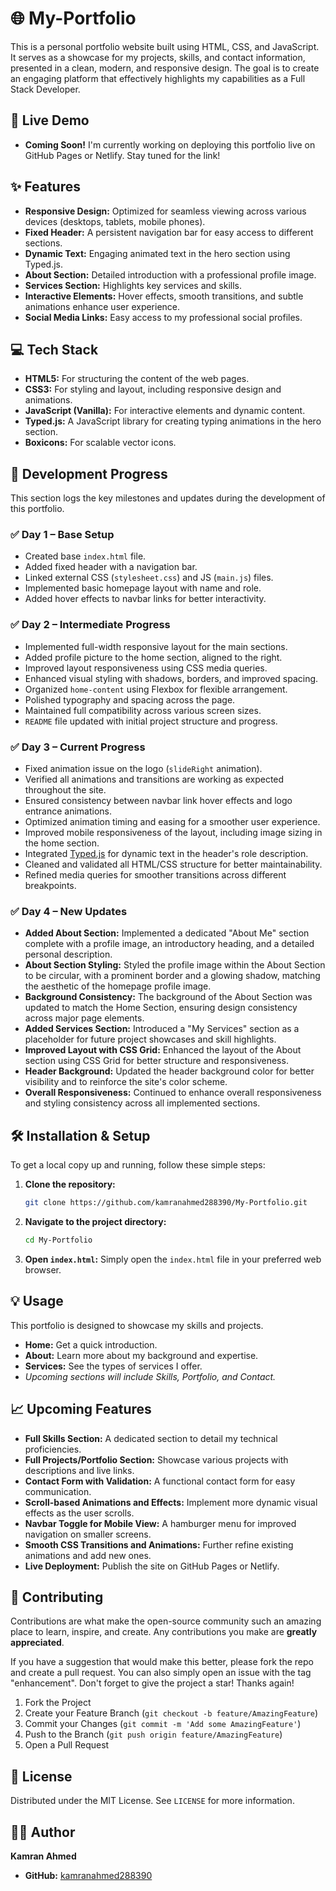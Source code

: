 # 🌐 My-Portfolio

This is a personal portfolio website built using HTML, CSS, and JavaScript. It serves as a showcase for my projects, skills, and contact information, presented in a clean, modern, and responsive design. The goal is to create an engaging platform that effectively highlights my capabilities as a Full Stack Developer.

## 🚀 Live Demo

*   **Coming Soon!** I'm currently working on deploying this portfolio live on GitHub Pages or Netlify. Stay tuned for the link!

## ✨ Features

*   **Responsive Design:** Optimized for seamless viewing across various devices (desktops, tablets, mobile phones).
*   **Fixed Header:** A persistent navigation bar for easy access to different sections.
*   **Dynamic Text:** Engaging animated text in the hero section using Typed.js.
*   **About Section:** Detailed introduction with a professional profile image.
*   **Services Section:** Highlights key services and skills.
*   **Interactive Elements:** Hover effects, smooth transitions, and subtle animations enhance user experience.
*   **Social Media Links:** Easy access to my professional social profiles.

## 💻 Tech Stack

*   **HTML5:** For structuring the content of the web pages.
*   **CSS3:** For styling and layout, including responsive design and animations.
*   **JavaScript (Vanilla):** For interactive elements and dynamic content.
*   **Typed.js:** A JavaScript library for creating typing animations in the hero section.
*   **Boxicons:** For scalable vector icons.

## 📅 Development Progress

This section logs the key milestones and updates during the development of this portfolio.

### ✅ Day 1 – Base Setup

*   Created base `index.html` file.
*   Added fixed header with a navigation bar.
*   Linked external CSS (`stylesheet.css`) and JS (`main.js`) files.
*   Implemented basic homepage layout with name and role.
*   Added hover effects to navbar links for better interactivity.

### ✅ Day 2 – Intermediate Progress

*   Implemented full-width responsive layout for the main sections.
*   Added profile picture to the home section, aligned to the right.
*   Improved layout responsiveness using CSS media queries.
*   Enhanced visual styling with shadows, borders, and improved spacing.
*   Organized `home-content` using Flexbox for flexible arrangement.
*   Polished typography and spacing across the page.
*   Maintained full compatibility across various screen sizes.
*   `README` file updated with initial project structure and progress.

### ✅ Day 3 – Current Progress

*   Fixed animation issue on the logo (`slideRight` animation).
*   Verified all animations and transitions are working as expected throughout the site.
*   Ensured consistency between navbar link hover effects and logo entrance animations.
*   Optimized animation timing and easing for a smoother user experience.
*   Improved mobile responsiveness of the layout, including image sizing in the home section.
*   Integrated [Typed.js](https://typedjs.com/) for dynamic text in the header's role description.
*   Cleaned and validated all HTML/CSS structure for better maintainability.
*   Refined media queries for smoother transitions across different breakpoints.

### ✅ Day 4 – New Updates

*   **Added About Section:** Implemented a dedicated "About Me" section complete with a profile image, an introductory heading, and a detailed personal description.
*   **About Section Styling:** Styled the profile image within the About Section to be circular, with a prominent border and a glowing shadow, matching the aesthetic of the homepage profile image.
*   **Background Consistency:** The background of the About Section was updated to match the Home Section, ensuring design consistency across major page elements.
*   **Added Services Section:** Introduced a "My Services" section as a placeholder for future project showcases and skill highlights.
*   **Improved Layout with CSS Grid:** Enhanced the layout of the About section using CSS Grid for better structure and responsiveness.
*   **Header Background:** Updated the header background color for better visibility and to reinforce the site's color scheme.
*   **Overall Responsiveness:** Continued to enhance overall responsiveness and styling consistency across all implemented sections.

## 🛠️ Installation & Setup

To get a local copy up and running, follow these simple steps:

1.  **Clone the repository:**
    ```bash
    git clone https://github.com/kamranahmed288390/My-Portfolio.git
    ```
2.  **Navigate to the project directory:**
    ```bash
    cd My-Portfolio
    ```
3.  **Open `index.html`:**
    Simply open the `index.html` file in your preferred web browser.

## 💡 Usage

This portfolio is designed to showcase my skills and projects.
*   **Home:** Get a quick introduction.
*   **About:** Learn more about my background and expertise.
*   **Services:** See the types of services I offer.
*   *Upcoming sections will include Skills, Portfolio, and Contact.*

## 📈 Upcoming Features

*   **Full Skills Section:** A dedicated section to detail my technical proficiencies.
*   **Full Projects/Portfolio Section:** Showcase various projects with descriptions and live links.
*   **Contact Form with Validation:** A functional contact form for easy communication.
*   **Scroll-based Animations and Effects:** Implement more dynamic visual effects as the user scrolls.
*   **Navbar Toggle for Mobile View:** A hamburger menu for improved navigation on smaller screens.
*   **Smooth CSS Transitions and Animations:** Further refine existing animations and add new ones.
*   **Live Deployment:** Publish the site on GitHub Pages or Netlify.

## 🤝 Contributing

Contributions are what make the open-source community such an amazing place to learn, inspire, and create. Any contributions you make are **greatly appreciated**.

If you have a suggestion that would make this better, please fork the repo and create a pull request. You can also simply open an issue with the tag "enhancement".
Don't forget to give the project a star! Thanks again!

1.  Fork the Project
2.  Create your Feature Branch (`git checkout -b feature/AmazingFeature`)
3.  Commit your Changes (`git commit -m 'Add some AmazingFeature'`)
4.  Push to the Branch (`git push origin feature/AmazingFeature`)
5.  Open a Pull Request

## 📄 License

Distributed under the MIT License. See `LICENSE` for more information.

## 👨‍💻 Author

**Kamran Ahmed**
*   **GitHub:** [kamranahmed288390](https://github.com/kamranahmed288390)


